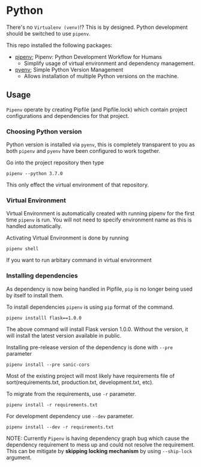 # Python

There's no `Virtualenv (venv)`!? This is by designed. Python development should be switched to use `pipenv`.

This repo installed the following packages:

- [pipenv](https://pipenv.readthedocs.io/en/latest/); Pipenv: Python Development Workflow for Humans
    - Simplify usage of virtual environment and dependency management.
- [pyenv](https://github.com/pyenv/pyenv); Simple Python Version Management
    - Allows installation of multiple Python versions on the machine.

## Usage

`Pipenv` operate by creating Pipfile (and Pipfile.lock) which contain project configurations and dependencies for that project.

### Choosing Python version

Python version is installed via `pyenv`, this is completely transparent to you as both `pipenv` and `pyenv` have been configured to work together.

Go into the project repository then type

```
pipenv --python 3.7.0
```

This only effect the virtual environment of that repository.

### Virtual Environment

Virtual Environment is automatically created with running pipenv for the first time `pipenv` is run. You will not need to specify environment name as this is handled automatically.

Activating Virtual Environment is done by running

```
pipenv shell
```

If you want to run arbitary command in virtual environment

### Installing dependencies

As dependency is now being handled in Pipfile, `pip` is no longer being used by itself to install them.

To install dependencies `pipenv` is using `pip` format of the command.

```
pipenv installl flask==1.0.0
```

The above command will install Flask version 1.0.0. Without the version, it will install the latest version available in public.

Installing pre-release version of the dependency is done with `--pre` parameter

```
pipenv install --pre sanic-cors
```

Most of the existing project will most likely have requirements file of sort(requirements.txt, production.txt, development.txt, etc).

To migrate from the requirements, use `-r` parameter.

```
pipenv install -r requirements.txt
```

For development dependency use `--dev` parameter.

```
pipenv install --dev -r requirements.txt
```

NOTE: Currently `Pipenv` is having dependency graph bug which cause the dependency requirement to mess up and could not resolve the requirement. This can be mitigate by **skipping locking mechanism** by using `--ship-lock` argument.